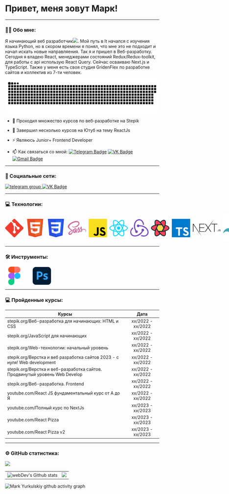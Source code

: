 
# Привет, меня зовут Марк!

---

### :man_technologist: Обо мне:

Я начинающий веб разработчик<img src="https://media.giphy.com/media/WUlplcMpOCEmTGBtBW/giphy.gif" width="30px">. Мой путь в It начался с изучения языка Python, но в скором времени я понял, что мне это не подходит и начал искать новые направляения. Так я и пришел в Веб-разработку. Сегодня я владею React, менеджерами состояний Redux/Redux-toolkit, для работы с api использую React Query. Сейчас осваиваю Next.js и TypeScript. Также у меня есть своя студия GridenFlex по разработке сайтов и коллектив из 7-ти человек.

<p align="center">
 <img width="600" src="assets/github-snake.svg" alt="snake"/>
</p>

- :telescope: Проходил множество курсов по веб-разработке на Stepik

- :seedling: Завершил несколько курсов на Ютуб на тему ReactJs

- :zap: Являюсь Junior+ Frontend Developer

- :mailbox: Как связаться со мной: [![Telegram Badge](https://img.shields.io/badge/-Telegram-blue?style=flat&logo=Telegram&logoColor=white)](https://t.me/oxygenfront)  [![VK Badge](https://img.shields.io/badge/VK-Badge?style=flat&logo=vk&logoColor=white&color=%2326A5E4)](https://vk.com/oxygenfront) [![Gmail Badge](https://img.shields.io/badge/-Gmail-red?style=flat&logo=Gmail&logoColor=white)](mailto:markyurkulskiy@gmail.com)

---

### 🤝 Социальные сети:

  <div id="badges">
    <a href="https://t.me/oxygenfront" target="_blank">
      <img src="https://cdn-icons-png.flaticon.com/512/2111/2111646.png" width="70" height="70" alt="telegram group" />
    </a>
    <a href="https://vk.com/oxygenfront" target="_blank">
      <img src="https://cdn-icons-png.flaticon.com/512/145/145813.png" width="70" height="70" alt="VK Badge"/>
    </a>
  </div>

---

### 💻 Технологии:

<div style='display: flex; align-items: center; width: 900px; justify-content: space-between'>
  <img src='assets/icons/git.svg' width='60' ></img>
  <img src='assets/icons/html.svg' width='60' ></img>
  <img src='assets/icons/css.svg' width='60' ></img>
  <img src='assets/icons/sass.svg' width='60' ></img>
  <img src='assets/icons/js.svg' width='60' ></img>
  <img src='assets/icons/react.svg' width='60' ></img>
  <img src='assets/icons/redux.svg' width='60' ></img>
  <img src='assets/icons/react-query.svg' width='60' ></img>
  <img src='assets/icons/typescript.svg' width='60' ></img>
  <img src='assets/icons/Nextjs.svg' width='90' ></img>
  <img src='assets/icons/tailwindcss.svg' width='90' ></img>
  <img src='assets/icons/materialize.svg' width='90' ></img>
</div>

---

### 🛠 Инструменты:

<div style='display: flex; align-items: center; gap: 30px'>
  <img src='assets/icons/figma.svg' width='60' ></img>
  <img src='assets/icons/photoshop.svg' width='60' ></img>
  
</div>

---

### 💻 Пройденные курсы:

| Курсы                                                           | Дата              |
| ----------------------------------------------------------------| :---------------: |
| stepik.org/Веб-разработка для начинающих: HTML и CSS            | xx/2022 - xx/2022 |
| stepik.org/JavaScript для начинающих                            | xx/2022 - xx/2022 |
| stepik.org/Web-технологии: начальный уровень                    | xx/2022 - xx/2022 |
| stepik.org/Верстка и веб разработка сайтов 2023 - с нуля! Web development                    | xx/2022 - xx/2022 |
| stepik.org/Верстка и веб-разработка сайтов. Продвинутый уровень Web Develop                  | xx/2022 - xx/2022 |
| stepik.org/Веб-разработка. Frontend                    | xx/2022 - xx/2022 |
| youtube.com/React JS фундаментальный курс от А до Я                    | xx/2022 - xx/2022 |
| youtube.com/Полный курс по NextJs                    | xx/2023 - xx/2023 |
| youtube.com/React Pizza                   | xx/2023 - xx/2023 |
| youtube.com/React Pizza v2                    | xx/2023 - xx/2023 |

---


### ⚙️ GitHub статистика:

<table>
  <tr>
    <td>
      <img align="left" src="http://github-readme-streak-stats.herokuapp.com?user=oxygen23&theme=dark&background=000000" alt="webDev's Github stats" />
    </td>
    <td>
      <img src='http://github-profile-summary-cards.vercel.app/api/cards/repos-per-language?username=oxygen23&theme=react
'/>
    </td>
  </tr>
  <tr>
    <img src='http://github-profile-summary-cards.vercel.app/api/cards/profile-details?username=oxygen23&theme=react'/>
  </tr>
  
</table>




![Mark Yurkulskiy github activity graph](https://github-readme-activity-graph.vercel.app/graph?username=oxygen23&theme=react-dark)